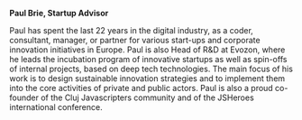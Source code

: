 **Paul Brie, Startup Advisor**

Paul has spent the last 22 years in the digital industry, as a coder, consultant, manager, or partner for various start-ups and corporate innovation initiatives in Europe. Paul is also Head of R&D at Evozon, where he leads the incubation program of innovative startups as well as spin-offs of internal projects, based on deep tech technologies. The main focus of his work is to design sustainable innovation strategies and to implement them into the core activities of private and public actors. Paul is also a proud co-founder of the Cluj Javascripters community and of the JSHeroes international conference.
